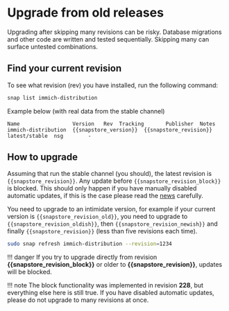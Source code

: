 # Upgrade from old releases

Upgrading after skipping many revisions can be risky. Database migrations and other code are written and tested sequentially. Skipping many can surface untested combinations.

## Find your current revision

To see what revision (rev) you have installed, run the following command:
```bash
snap list immich-distribution
```

Example below (with real data from the stable channel)
```
Name                 Version   Rev  Tracking       Publisher  Notes
immich-distribution  {{snapstore_version}}  {{snapstore_revision}}  latest/stable  nsg        -
```

## How to upgrade

Assuming that run the stable channel (you should), the latest revision is `{{snapstore_revision}}`. Any update before `{{snapstore_revision_block}}` is blocked. This should only happen if you have manually disabled automatic updates, if this is the case please read the [news](/news) carefully.

You need to upgrade to an intimidate version, for example if your current version is `{{snapstore_revision_old}}`, you need to upgrade to `{{snapstore_revision_oldish}}`, then `{{snapstore_revision_newish}}` and finally `{{snapstore_revision}}` (less than five revisions each time).

```sh
sudo snap refresh immich-distribution --revision=1234
```

!!! danger
    If you try to upgrade directly from revision **{{snapstore_revision_block}}** or older to **{{snapstore_revision}}**, updates will be blocked.

!!! note
    The block functionality was implemented in revision **228**, but everything else here is still true. If you have disabled automatic updates, please do not upgrade to many revisions at once.

